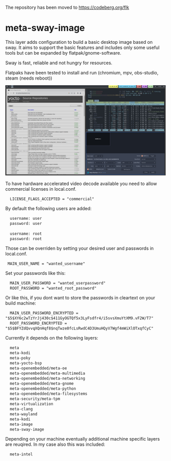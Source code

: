 The repository has been moved to https://codeberg.org/flk

# meta-sway-image

This layer adds configuration to build a basic desktop image based on sway.
It aims to support the basic features and includes only some useful tools but can
be expanded by flatpak/gnome-software.

Sway is fast, reliable and not hungry for resources.

Flatpaks have been tested to install and run (chromium, mpv, obs-studio, steam (needs reboot))

![Screenshot](https://github.com/MarkusVolk/meta-sway-image/blob/master/Screenshot.jpg?raw=true)

To have hardware accelerated video decode available you need to allow commercial licenses in local.conf.

```
  LICENSE_FLAGS_ACCEPTED = "commercial"
```
By default the following users are added:

```
  username: user
  password: user

  username: root
  password: root
```

Those can be overriden by setting your desired user and passwords in local.conf.

 ```
  MAIN_USER_NAME = "wanted_username"
```

Set your passwords like this:

```
  MAIN_USER_PASSWORD = "wanted_userpassword"
  ROOT_PASSWORD = "wanted_root_password"
```

Or like this, if you dont want to store the passwords in cleartext on your build machine:

```
  MAIN_USER_PASSWORD_ENCRYPTED = "$5$XY6c2wTzYrJj430c$411GyOGTQf5x3LyFsdfr4/i5svsXmuYtXM9.vF2W/T7"
  ROOT_PASSWORD_ENCRYPTED = "$5$BFYZdQvvqXQnHqf8$nqTwze0fcLsRwdC4D3UmuHQyV7Wgf4mWiXlOTxqfCyC"
```

Currently it depends on the following layers:

```
  meta
  meta-kodi
  meta-poky
  meta-yocto-bsp
  meta-openembedded/meta-oe
  meta-openembedded/meta-multimedia
  meta-openembedded/meta-networking
  meta-openembedded/meta-gnome
  meta-openembedded/meta-python
  meta-openembedded/meta-filesystems
  meta-security/meta-tpm
  meta-virtualization
  meta-clang
  meta-wayland
  meta-kodi
  meta-image
  meta-sway-image
```

Depending on your machine eventually additional machine specific layers are reuqired.
In my case also this was included:


```
  meta-intel
```

